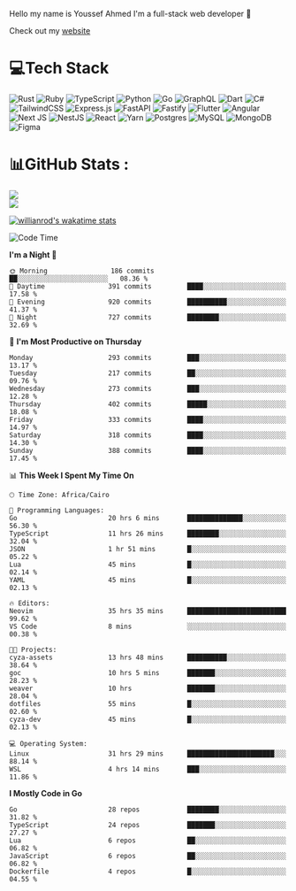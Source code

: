 Hello my name is Youssef Ahmed I'm a full-stack web developer 👋

Check out my [website](https://youssefahmed.vercel.app)
 
# 💻Tech Stack

![Rust](https://img.shields.io/badge/rust-%23000000.svg?style=for-the-badge&logo=rust&logoColor=white) ![Ruby](https://img.shields.io/badge/ruby-%23CC342D.svg?style=for-the-badge&logo=ruby&logoColor=white) ![TypeScript](https://img.shields.io/badge/typescript-%23007ACC.svg?style=for-the-badge&logo=typescript&logoColor=white) ![Python](https://img.shields.io/badge/python-3670A0?style=for-the-badge&logo=python&logoColor=ffdd54) ![Go](https://img.shields.io/badge/go-%2300ADD8.svg?style=for-the-badge&logo=go&logoColor=white) ![GraphQL](https://img.shields.io/badge/-GraphQL-E10098?style=for-the-badge&logo=graphql&logoColor=white) ![Dart](https://img.shields.io/badge/dart-%230175C2.svg?style=for-the-badge&logo=dart&logoColor=white) ![C#](https://img.shields.io/badge/c%23-%23239120.svg?style=for-the-badge&logo=c-sharp&logoColor=white) ![TailwindCSS](https://img.shields.io/badge/tailwindcss-%2338B2AC.svg?style=for-the-badge&logo=tailwind-css&logoColor=white) ![Express.js](https://img.shields.io/badge/express.js-%23404d59.svg?style=for-the-badge&logo=express&logoColor=%2361DAFB) ![FastAPI](https://img.shields.io/badge/FastAPI-005571?style=for-the-badge&logo=fastapi) ![Fastify](https://img.shields.io/badge/fastify-%23000000.svg?style=for-the-badge&logo=fastify&logoColor=white) ![Flutter](https://img.shields.io/badge/Flutter-%2302569B.svg?style=for-the-badge&logo=Flutter&logoColor=white) ![Angular](https://img.shields.io/badge/angular-%23DD0031.svg?style=for-the-badge&logo=angular&logoColor=white) ![Next JS](https://img.shields.io/badge/Next-black?style=for-the-badge&logo=next.js&logoColor=white) ![NestJS](https://img.shields.io/badge/nestjs-%23E0234E.svg?style=for-the-badge&logo=nestjs&logoColor=white) ![React](https://img.shields.io/badge/react-%2320232a.svg?style=for-the-badge&logo=react&logoColor=%2361DAFB) ![Yarn](https://img.shields.io/badge/yarn-%232C8EBB.svg?style=for-the-badge&logo=yarn&logoColor=white) ![Postgres](https://img.shields.io/badge/postgres-%23316192.svg?style=for-the-badge&logo=postgresql&logoColor=white) ![MySQL](https://img.shields.io/badge/mysql-%2300f.svg?style=for-the-badge&logo=mysql&logoColor=white) ![MongoDB](https://img.shields.io/badge/MongoDB-%234ea94b.svg?style=for-the-badge&logo=mongodb&logoColor=white)     ![Figma](https://img.shields.io/badge/figma-%23F24E1E.svg?style=for-the-badge&logo=figma&logoColor=white)

# 📊GitHub Stats :

![](https://github-readme-stats.vercel.app/api?username=joetifa2003&theme=tokyonight&hide_border=false&include_all_commits=false&count_private=false)<br/>
![](https://github-readme-streak-stats.herokuapp.com/?user=joetifa2003&theme=tokyonight&hide_border=false)<br/>

[![willianrod's wakatime stats](https://github-readme-stats.vercel.app/api/wakatime?username=joetifa2003&layout=compact)](https://github.com/anuraghazra/github-readme-stats)
<!--START_SECTION:waka-->
![Code Time](http://img.shields.io/badge/Code%20Time-3%2C791%20hrs%203%20mins-blue)

**I'm a Night 🦉** 

```text
🌞 Morning                186 commits         ██░░░░░░░░░░░░░░░░░░░░░░░   08.36 % 
🌆 Daytime                391 commits         ████░░░░░░░░░░░░░░░░░░░░░   17.58 % 
🌃 Evening                920 commits         ██████████░░░░░░░░░░░░░░░   41.37 % 
🌙 Night                  727 commits         ████████░░░░░░░░░░░░░░░░░   32.69 % 
```
📅 **I'm Most Productive on Thursday** 

```text
Monday                   293 commits         ███░░░░░░░░░░░░░░░░░░░░░░   13.17 % 
Tuesday                  217 commits         ██░░░░░░░░░░░░░░░░░░░░░░░   09.76 % 
Wednesday                273 commits         ███░░░░░░░░░░░░░░░░░░░░░░   12.28 % 
Thursday                 402 commits         █████░░░░░░░░░░░░░░░░░░░░   18.08 % 
Friday                   333 commits         ████░░░░░░░░░░░░░░░░░░░░░   14.97 % 
Saturday                 318 commits         ████░░░░░░░░░░░░░░░░░░░░░   14.30 % 
Sunday                   388 commits         ████░░░░░░░░░░░░░░░░░░░░░   17.45 % 
```


📊 **This Week I Spent My Time On** 

```text
🕑︎ Time Zone: Africa/Cairo

💬 Programming Languages: 
Go                       20 hrs 6 mins       ██████████████░░░░░░░░░░░   56.30 % 
TypeScript               11 hrs 26 mins      ████████░░░░░░░░░░░░░░░░░   32.04 % 
JSON                     1 hr 51 mins        █░░░░░░░░░░░░░░░░░░░░░░░░   05.22 % 
Lua                      45 mins             █░░░░░░░░░░░░░░░░░░░░░░░░   02.14 % 
YAML                     45 mins             █░░░░░░░░░░░░░░░░░░░░░░░░   02.13 % 

🔥 Editors: 
Neovim                   35 hrs 35 mins      █████████████████████████   99.62 % 
VS Code                  8 mins              ░░░░░░░░░░░░░░░░░░░░░░░░░   00.38 % 

🐱‍💻 Projects: 
cyza-assets              13 hrs 48 mins      ██████████░░░░░░░░░░░░░░░   38.64 % 
goc                      10 hrs 5 mins       ███████░░░░░░░░░░░░░░░░░░   28.23 % 
weaver                   10 hrs              ███████░░░░░░░░░░░░░░░░░░   28.04 % 
dotfiles                 55 mins             █░░░░░░░░░░░░░░░░░░░░░░░░   02.60 % 
cyza-dev                 45 mins             █░░░░░░░░░░░░░░░░░░░░░░░░   02.13 % 

💻 Operating System: 
Linux                    31 hrs 29 mins      ██████████████████████░░░   88.14 % 
WSL                      4 hrs 14 mins       ███░░░░░░░░░░░░░░░░░░░░░░   11.86 % 
```

**I Mostly Code in Go** 

```text
Go                       28 repos            ████████░░░░░░░░░░░░░░░░░   31.82 % 
TypeScript               24 repos            ███████░░░░░░░░░░░░░░░░░░   27.27 % 
Lua                      6 repos             ██░░░░░░░░░░░░░░░░░░░░░░░   06.82 % 
JavaScript               6 repos             ██░░░░░░░░░░░░░░░░░░░░░░░   06.82 % 
Dockerfile               4 repos             █░░░░░░░░░░░░░░░░░░░░░░░░   04.55 % 
```




<!--END_SECTION:waka-->

